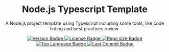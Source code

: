 <h1 align="center">Node.js Typescript Template</h1>

<p align="center">
  A Node.js project template using Typescript including some tools, like code linting and best practices review.
</p>

<p align="center">
  <a href="https://github.com/ledoctah/nodejs-typescript-template">
    <img src="https://shields.io/github/r-package/v/ledoctah/nodejs-typescript-template" alt="Version Badge" />
  </a>

  <a href="https://github.com/ledoctah/nodejs-typescript-template/blob/main/LICENSE.md">
    <img src="https://shields.io/github/license/ledoctah/nodejs-typescript-template" alt="License Badge" />
  </a>

  <a href="https://github.com/ledoctah/nodejs-typescript-template">
    <img src="https://shields.io/github/repo-size/ledoctah/nodejs-typescript-template" alt="Repo size Badge" />
  </a>

  <a href="https://github.com/ledoctah/nodejs-typescript-template">
    <img src="https://shields.io/github/languages/top/ledoctah/nodejs-typescript-template" alt="Top Language Badge" />
  </a>

  <a href="https://github.com/ledoctah/nodejs-typescript-template">
    <img src="https://shields.io/github/last-commit/ledoctah/nodejs-typescript-template" alt="Last Commit Badge" />
  </a>
</p>
